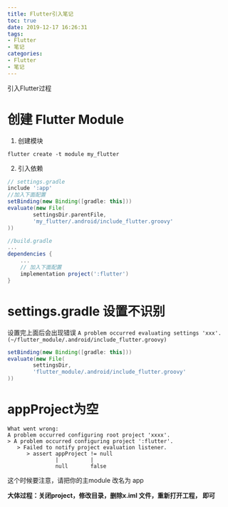 ```yaml
---
title: Flutter引入笔记
toc: true
date: 2019-12-17 16:26:31
tags:
- Flutter
- 笔记
categories:
- Flutter
- 笔记
---
```

引入Flutter过程
<!--more-->

# 创建 Flutter Module
1. 创建模块
```
flutter create -t module my_flutter
```
2. 引入依赖
```groovy
// settings.gradle
include ':app'
//加入下面配置
setBinding(new Binding([gradle: this]))
evaluate(new File(
        settingsDir.parentFile,
        'my_flutter/.android/include_flutter.groovy'
))
```
```groovy
//build.gradle
...
dependencies {
    ...
    // 加入下面配置
    implementation project(':flutter')
}
```

# settings.gradle 设置不识别
设置完上面后会出现错误
`A problem occurred evaluating settings 'xxx'. (~/flutter_module/.android/include_flutter.groovy)`

```groovy
setBinding(new Binding([gradle: this]))
evaluate(new File(
        settingsDir,                         
        'flutter_module/.android/include_flutter.groovy'
))
```
# appProject为空
```
What went wrong:
A problem occurred configuring root project 'xxxx'.
> A problem occurred configuring project ':flutter'.
   > Failed to notify project evaluation listener.
      > assert appProject != null
               |          |
               null       false
```
这个时候要注意，请把你的主module 改名为 app

**大体过程：关闭project，修改目录，删除x.iml 文件，重新打开工程， 即可**

